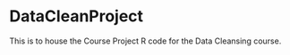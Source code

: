 DataCleanProject
================

This is to house the Course Project R code for the Data Cleansing course.
